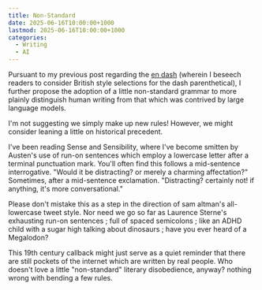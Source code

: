 ```yaml
---
title: Non-Standard
date: 2025-06-16T10:00:00+1000
lastmod: 2025-06-16T10:00:00+1000
categories:
  - Writing
  - AI
---
```


Pursuant to my previous post regarding the [en dash](/posts/en-dash) (wherein I beseech readers to consider British style selections for the dash parenthetical), I further propose the adoption of a little non-standard grammar to more plainly distinguish human writing from that which was contrived by large language models.

I'm not suggesting we simply make up new rules! However, we might consider leaning a little on historical precedent.

I've been reading Sense and Sensibility, where I've become smitten by Austen's use of run-on sentences which employ a lowercase letter after a terminal punctuation mark. You'll often find this follows a mid-sentence interrogative. "Would it be distracting? or merely a charming affectation?" Sometimes, after a mid-sentence exclamation. "Distracting? certainly not! if anything, it's more conversational."

Please don't mistake this as a step in the direction of sam altman's all-lowercase tweet style. Nor need we go so far as Laurence Sterne's exhausting run-on sentences ; full of spaced semicolons ; like an ADHD child with a sugar high talking about dinosaurs ; have you ever heard of a Megalodon?

This 19th century callback might just serve as a quiet reminder that there are still pockets of the internet which are written by real people. Who doesn't love a little "non-standard" literary disobedience, anyway? nothing wrong with bending a few rules.